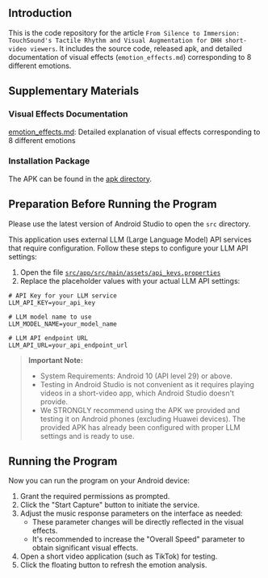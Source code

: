 ## Introduction

This is the code repository for the article `From Silence to Immersion: TouchSound's Tactile Rhythm and Visual Augmentation for DHH short-video viewers`. It includes the source code, released apk, and detailed documentation of visual effects (`emotion_effects.md`) corresponding to 8 different emotions.

## Supplementary Materials

### Visual Effects Documentation

[emotion_effects.md](./emotion_effects.md): Detailed explanation of visual effects corresponding to 8 different emotions


### Installation Package

The APK can be found in the [apk directory](./apk/).


## Preparation Before Running the Program

Please use the latest version of Android Studio to open the `src` directory. 

This application uses external LLM (Large Language Model) API services that require configuration. Follow these steps to configure your LLM API settings:

1. Open the file [`src/app/src/main/assets/api_keys.properties`](./src/app/src/main/assets/api_keys.properties)
2. Replace the placeholder values with your actual LLM API settings:

```properties
# API Key for your LLM service
LLM_API_KEY=your_api_key

# LLM model name to use
LLM_MODEL_NAME=your_model_name

# LLM API endpoint URL
LLM_API_URL=your_api_endpoint_url
```

> **Important Note:**
> - System Requirements: Android 10 (API level 29) or above.
> - Testing in Android Studio is not convenient as it requires playing videos in a short-video app, which Android Studio doesn't provide.
> - We STRONGLY recommend using the APK we provided and testing it on Android phones (excluding Huawei devices). The provided APK has already been configured with proper LLM settings and is ready to use.


## Running the Program

Now you can run the program on your Android device:

1. Grant the required permissions as prompted.
2. Click the "Start Capture" button to initiate the service.
3. Adjust the music response parameters on the interface as needed:
   - These parameter changes will be directly reflected in the visual effects.
   - It's recommended to increase the "Overall Speed" parameter to obtain significant visual effects.
4. Open a short video application (such as TikTok) for testing.
5. Click the floating button to refresh the emotion analysis.